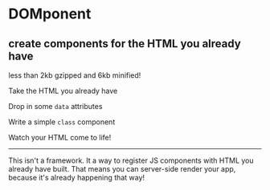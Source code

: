 # DOMponent

## create components for the HTML you already have

less than 2kb gzipped and 6kb minified!

Take the HTML you already have

Drop in some `data` attributes

Write a simple `class` component

Watch your HTML come to life!

---

This isn't a framework. It a way to register JS components with HTML you already have built. That means you can server-side render your app, because it's already happening that way!
